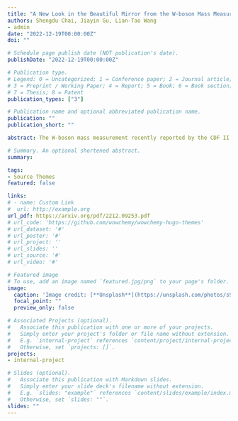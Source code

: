 ```yaml
---
title: "A New Look in the Beautiful Mirror from the W-boson Mass Measurement"
authors: Shengdu Chai, Jiayin Gu, Lian-Tao Wang
- admin
date: "2022-12-19T00:00:00Z"
doi: ""

# Schedule page publish date (NOT publication's date).
publishDate: "2022-12-19T00:00:00Z"

# Publication type.
# Legend: 0 = Uncategorized; 1 = Conference paper; 2 = Journal article;
# 3 = Preprint / Working Paper; 4 = Report; 5 = Book; 6 = Book section;
# 7 = Thesis; 8 = Patent
publication_types: ["3"]

# Publication name and optional abbreviated publication name.
publication: ""
publication_short: ""

abstract: The W-boson mass measurement recently reported by the CDF II experiment exhibits a significant deviation from both the Standard Model prediction and previous measurements. There is also a long-standing deviation between the Standard Model prediction of the forward-backward asymmetry of the bottom quark ($A_{FB}^{0,b}$) and its measurement at the LEP experiment. The Beautiful Mirror model, proposed to resolve the $A_{FB}^{0,b}$ discrepancy, introduces vector-like quarks that modify the W-boson mass at one-loop level. In this study, we find an interesting region in the model parameter space that could potentially explain both discrepancies, which puts the new quarks in the multi-TeV region. This region is mostly consistent with current LHC bounds from direct searches and Higgs coupling measurements, but will be thoroughly probed at the High Luminosity LHC. As such, the Beautiful Mirror model as an explanation of the $m_W$ and $A_{FB}^{0,b}$ discrepancies could be confirmed or falsified in the near future.

# Summary. An optional shortened abstract.
summary: 

tags:
- Source Themes
featured: false

links:
# - name: Custom Link
#  url: http://example.org
url_pdf: https://arxiv.org/pdf/2212.09253.pdf
# url_code: 'https://github.com/wowchemy/wowchemy-hugo-themes'
# url_dataset: '#'
# url_poster: '#'
# url_project: ''
# url_slides: ''
# url_source: '#'
# url_video: '#'

# Featured image
# To use, add an image named `featured.jpg/png` to your page's folder. 
image:
  caption: 'Image credit: [**Unsplash**](https://unsplash.com/photos/s9CC2SKySJM)'
  focal_point: ""
  preview_only: false

# Associated Projects (optional).
#   Associate this publication with one or more of your projects.
#   Simply enter your project's folder or file name without extension.
#   E.g. `internal-project` references `content/project/internal-project/index.md`.
#   Otherwise, set `projects: []`.
projects:
- internal-project

# Slides (optional).
#   Associate this publication with Markdown slides.
#   Simply enter your slide deck's filename without extension.
#   E.g. `slides: "example"` references `content/slides/example/index.md`.
#   Otherwise, set `slides: ""`.
slides: ""
---
```

